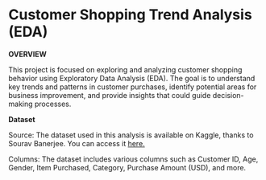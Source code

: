 # Customer Shopping Trend Analysis (EDA) 

**OVERVIEW**

This project is focused on exploring and analyzing customer shopping behavior using Exploratory Data Analysis (EDA). The goal is to understand key trends and patterns in customer purchases, identify potential areas for business improvement, and provide insights that could guide decision-making processes.

**Dataset**

Source: The dataset used in this analysis is available on Kaggle, thanks to Sourav Banerjee. You can access it [here.](https://www.kaggle.com/datasets/iamsouravbanerjee/customer-shopping-trends-dataset/)

Columns: The dataset includes various columns such as Customer ID, Age, Gender, Item Purchased, Category, Purchase Amount (USD), and more.
